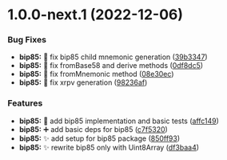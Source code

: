 # 1.0.0-next.1 (2022-12-06)


### Bug Fixes

* **bip85:** :bug: fix bip85 child mnemonic generation ([39b3347](https://github.com/nabla-studio/nablajs/commit/39b33476e39bf116ce55923ecb8c29f7a5f8bdf0))
* **bip85:** :bug: fix fromBase58 and derive methods ([0df8dc5](https://github.com/nabla-studio/nablajs/commit/0df8dc55527a7d7913a96b6a74e41ad2f22973bb))
* **bip85:** :bug: fix fromMnemonic method ([08e30ec](https://github.com/nabla-studio/nablajs/commit/08e30eccd9f27e9025969cb410408a02c1ff36c9))
* **bip85:** :bug: fix xrpv generation ([98236af](https://github.com/nabla-studio/nablajs/commit/98236afa93643edaf371c90016574e13f8c48956))


### Features

* **bip85:** :construction: add bip85 implementation and basic tests ([affc149](https://github.com/nabla-studio/nablajs/commit/affc1499a781bc50c8b29ecda5767f6c8e3fb171))
* **bip85:** :heavy_plus_sign: add basic deps for bip85 ([c7f5320](https://github.com/nabla-studio/nablajs/commit/c7f5320f9a70aa005d2d2c5cd032bef2f944cdb2))
* **bip85:** :sparkles: add setup for bip85 package ([850ff93](https://github.com/nabla-studio/nablajs/commit/850ff930892c1b8f4e7c657b6a2942d13e28213b))
* **bip85:** :sparkles: rewrite bip85 only with Uint8Array ([df3baa4](https://github.com/nabla-studio/nablajs/commit/df3baa4eca4166e491fc95262b2eb166e628c554))
